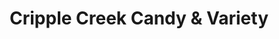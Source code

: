 ---
title: "Cripple Creek Candy & Variety"
url: /cripple-creek/cripple-creek-candy-und-variety/
shop: Süßwaren
---